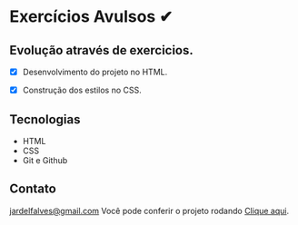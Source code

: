 # Exercícios Avulsos ✔

## Evolução através de exercicios.

- [x] Desenvolvimento do projeto no HTML.
- [x] Construção dos estilos no CSS.


## Tecnologias

- HTML
- CSS
- Git e Github

## Contato

jardelfalves@gmail.com
Você pode conferir o projeto rodando [Clique aqui](https://jardelfalves.github.io/Exercicios_Avulsos/).

